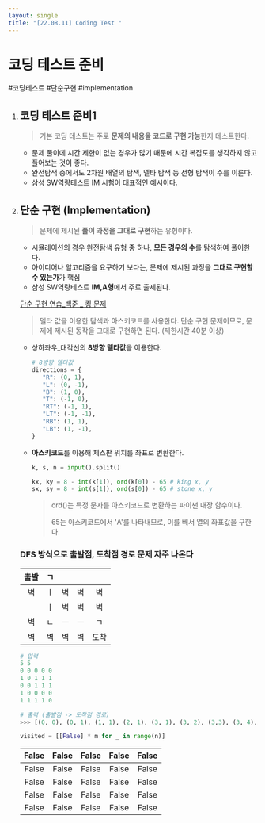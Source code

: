 ```yaml
---
layout: single
title: "[22.08.11] Coding Test "
---
```

# 코딩 테스트 준비

#코딩테스트 #단순구현 #implementation



1. ## 코딩 테스트 준비1

   > 기본 코딩 테스트는 주로 **문제의 내용을 코드로 구현 가능**한지 테스트한다.

   - 문제 풀이에 시간 제한이 없는 경우가 많기 때문에 시간 복잡도를 생각하지 않고 풀어보는 것이 좋다.
   - 완전탐색 중에서도 2차원 배열의 탐색, 델타 탐색 등 선형 탐색이 주를 이룬다.
   - 삼성 SW역량테스트 IM 시험이 대표적인 예시이다.

   

2. ## 단순 구현 (Implementation)

   > 문제에 제시된 **풀이 과정을 그대로 구현**하는 유형이다.

   - 시뮬레이션의 경우 완전탐색 유형 중 하나, **모든 경우의 수**를 탐색하여 풀이한다.
   - 아이디어나 알고리즘을 요구하기 보다는, 문제에 제시된 과정을 **그대로 구현할 수 있는가**가 핵심
   - 삼성 SW역량테스트 **IM,A형**에서 주로 출제된다.

   

   [단순 구현 연습_백준 _ 킹 문제](https://www.acmicpc.net/problem/1063)

   > 델타 값을 이용한 탐색과 아스키코드를 사용한다. 단순 구현 문제이므로, 문제에 제시된 동작을 그대로 구현하면 된다. (제한시간 40분 이상)

   - 상하좌우_대각선의 **8방향 델타값**을 이용한다.

     ```python
     # 8방향 델타값
     directions = {
     	"R": (0, 1),
     	"L": (0, -1),
     	"B": (1, 0),
     	"T": (-1, 0),
     	"RT": (-1, 1),
     	"LT": (-1, -1),
     	"RB": (1, 1),
     	"LB": (1, -1),
     }
     ```

   - **아스키코드**를 이용해 체스판 위치를 좌표로 변환한다.

     ```python
     k, s, n = input().split()
     
     kx, ky = 8 - int(k[1]), ord(k[0]) - 65 # king x, y
     sx, sy = 8 - int(s[1]), ord(s[0]) - 65 # stone x, y
     ```

     > ord()는 특정 문자를 아스키코드로 변환하는 파이썬 내장 함수이다.
     >
     > 65는 아스키코드에서 'A'를 나타내므로, 이를 빼서 열의 좌표값을 구한다.

   

   ### DFS 방식으로 출발점, 도착점 경로 문제 자주 나온다

   | 출발 |  ㄱ  |      |      |      |
   | :--: | :--: | :--: | :--: | :--: |
   |  벽  |  ㅣ  |  벽  |  벽  |  벽  |
   |      |  ㅣ  |  벽  |  벽  |  벽  |
   |  벽  |  ㄴ  |  ㅡ  |  ㅡ  |  ㄱ  |
   |  벽  |  벽  |  벽  |  벽  | 도착 |

   ```python
   # 입력
   5 5
   0 0 0 0 0
   1 0 1 1 1
   0 0 1 1 1
   1 0 0 0 0
   1 1 1 1 0
   
   # 출력 (출발점 -> 도착점 경로)
   >>> [(0, 0), (0, 1), (1, 1), (2, 1), (3, 1), (3, 2), (3,3), (3, 4), (4, 4)]
   ```

   ```python
   visited = [[False] * m for _ in range(n)]
   ```

   | False | False | False | False | False |
   | :---: | :---: | :---: | :---: | :---: |
   | False | False | False | False | False |
   | False | False | False | False | False |
   | False | False | False | False | False |
   | False | False | False | False | False |

   

   

   
